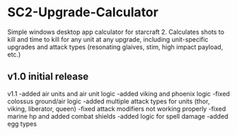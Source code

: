 # SC2-Upgrade-Calculator

Simple windows desktop app calculator for starcraft 2. Calculates  shots to kill and time to kill for any unit at any upgrade, including unit-specific upgrades and attack types (resonating glaives, stim, high impact payload, etc.)

v1.0
initial release
---
v1.1
-added air units and air unit logic
    -added viking and phoenix logic
    -fixed colossus ground/air logic
-added multiple attack types for units (thor, viking, liberator, queen)
-fixed attack modifiers not working properly
-fixed marine hp and added combat shields
-added logic for spell damage
-added egg types
